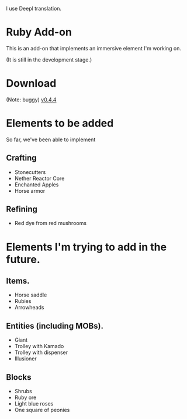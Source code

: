 I use Deepl translation.
# Ruby Add-on
This is an add-on that implements an immersive element I'm working on.

(It is still in the development stage.)
# Download

(Note: buggy)
[v0.4.4](https://github.com/GUI-CUI/Ruby-Add-on/releases/tag/v0.4.4)

# Elements to be added
So far, we've been able to implement

## Crafting
* Stonecutters
* Nether Reactor Core
* Enchanted Apples
* Horse armor

## Refining
* Red dye from red mushrooms


# Elements I'm trying to add in the future.

## Items.
* Horse saddle
* Rubies
* Arrowheads

## Entities (including MOBs).
* Giant
* Trolley with Kamado
* Trolley with dispenser
* Illusioner

## Blocks
* Shrubs
* Ruby ore
* Light blue roses
* One square of peonies
